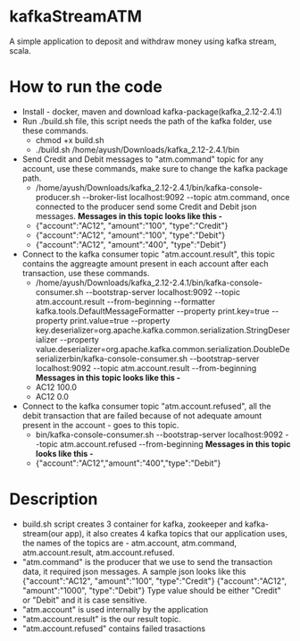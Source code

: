 # kafkaStreamATM

A simple application to deposit and withdraw money using kafka stream, scala.

# How to run the code

- Install - docker, maven and download kafka-package(kafka_2.12-2.4.1)
- Run ./build.sh file, this script needs the path of the kafka folder, use these commands.
    -  chmod +x build.sh
    -  ./build.sh /home/ayush/Downloads/kafka_2.12-2.4.1/bin
- Send Credit and Debit messages to "atm.command" topic for any account, use these commands, make sure to change the kafka package path.
    - /home/ayush/Downloads/kafka_2.12-2.4.1/bin/kafka-console-producer.sh --broker-list localhost:9092 --topic atm.command, once connected to the producer send some Credit and Debit json messages.
    **Messages in this topic looks like this -**
    - {"account":"AC12", "amount":"100", "type":"Credit"}
    - {"account":"AC12", "amount":"100", "type":"Debit"}
    - {"account":"AC12", "amount":"400", "type":"Debit"}
- Connect to the kafka consumer topic "atm.account.result", this topic contains the aggreagte amount present in each account after each transaction, use these commands.
    - /home/ayush/Downloads/kafka_2.12-2.4.1/bin/kafka-console-consumer.sh --bootstrap-server localhost:9092 --topic atm.account.result --from-beginning --formatter kafka.tools.DefaultMessageFormatter --property print.key=true --property print.value=true --property key.deserializer=org.apache.kafka.common.serialization.StringDeserializer --property value.deserializer=org.apache.kafka.common.serialization.DoubleDeserializerbin/kafka-console-consumer.sh --bootstrap-server localhost:9092 --topic atm.account.result --from-beginning 
    **Messages in this topic looks like this -**
    - AC12	100.0
    - AC12	0.0
- Connect to the kafka consumer topic "atm.account.refused", all the debit transaction that are failed because of not adequate amount present in the account - goes to this topic.
    - bin/kafka-console-consumer.sh --bootstrap-server localhost:9092 --topic atm.account.refused --from-beginning
    **Messages in this topic looks like this -**
    - {"account":"AC12","amount":"400","type":"Debit"}
    
# Description

- build.sh script creates 3 container for kafka, zookeeper and kafka-stream(our app), it also creates 4 kafka topics that our application uses, the names of the topics are - atm.account, atm.command, atm.account.result, atm.account.refused.
- "atm.command" is the producer that we use to send the transaction data, it required json messages. A sample json looks like this
{"account":"AC12", "amount":"100", "type":"Credit"}
{"account":"AC12", "amount":"1000", "type":"Debit"}
Type value should be either "Credit" or "Debit" and it is case sensitive.
- "atm.account" is used internally by the application
- "atm.account.result" is the our result topic.
- "atm.account.refused" contains failed trasactions

